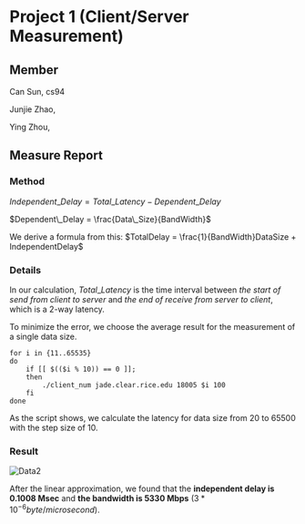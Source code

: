 # Project 1 (Client/Server Measurement)

## Member

Can Sun, cs94

Junjie Zhao, 

Ying Zhou, 

## Measure Report

### Method

$Independent\_Delay = Total\_Latency - Dependent\_Delay$

$Dependent\_Delay = \frac{Data\_Size}{BandWidth}$

We derive a formula from this: $TotalDelay = \frac{1}{BandWidth}DataSize + IndependentDelay$

### Details

In our calculation, $Total\_Latency$ is the time interval between *the start of send from client to server* and *the end of receive from server to client*, which is a 2-way latency.

To minimize the error, we choose the average result for the measurement of a single data size.

```shell
for i in {11..65535}
do
    if [[ $(($i % 10)) == 0 ]];
    then
        ./client_num jade.clear.rice.edu 18005 $i 100
    fi
done
```

As the script shows, we calculate the latency for data size from 20 to 65500 with the step size of 10.

### Result

![Data2](/Users/cansun/Documents/GR_2sem/556_NW/556Network_Project1/556_Project1/reportMarkdown.n/pic1.png)

After the linear approximation, we found that the **independent delay is** **0.1008 Msec** and **the bandwidth is 5330 Mbps** ($3*10^{-6} byte/microsecond$).

